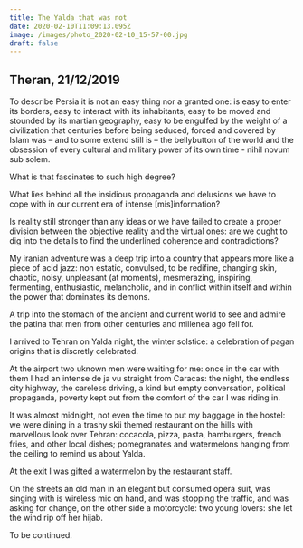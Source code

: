 ```yaml
---
title: The Yalda that was not
date: 2020-02-10T11:09:13.095Z
image: /images/photo_2020-02-10_15-57-00.jpg
draft: false
---
```

## Theran, 21/12/2019

To describe Persia it is not an easy thing nor a granted one: is easy to enter its borders, easy to interact with its inhabitants, easy to be moved and stounded by its martian geography, easy to be engulfed by the weight of a civilization that centuries before being seduced, forced and covered by Islam was – and to some extend still is – the bellybutton of the world and the obsession of every cultural and military power of its own time - nihil novum sub solem.

What is that fascinates to such high degree?

What lies behind all the insidious propaganda and delusions we have to cope with in our current era of intense \[mis]information?

Is reality still stronger than any ideas or we have failed to create a proper division between the objective reality and the virtual ones: are we ought to dig into the details to find the underlined coherence and contradictions?

My iranian adventure was a deep trip into a country that appears more like a piece of acid jazz: non estatic, convulsed, to be redifine, changing skin, chaotic, noisy, unpleasant (at moments), mesmerazing, inspiring, fermenting, enthusiastic, melancholic, and in conflict within itself and within the power that dominates its demons.

A trip into the stomach of the ancient and current world to see and admire the patina that men from other centuries and millenea ago fell for.

I arrived to Tehran on Yalda night, the winter solstice: a celebration of pagan origins that is discretly celebrated.

At the airport two uknown men were waiting for me: once in the car with them I had an intense de ja vu straight from Caracas: the night, the endless city highway, the careless driving, a kind but empty conversation, political propaganda, poverty kept out from the comfort of the car I was riding in.

It was almost midnight, not even the time to put my baggage in the hostel: we were dining in a trashy skii themed restaurant on the hills with marvellous look over Tehran: cocacola, pizza, pasta, hamburgers, french fries, and other local dishes; pomegranates and watermelons hanging from the ceiling to remind us about Yalda.

At the exit I was gifted a watermelon by the restaurant staff.

On the streets an old man in an elegant but consumed opera suit, was singing with is wireless mic on hand, and was stopping the traffic, and was asking for change, on the other side a motorcycle: two young lovers: she let the wind rip off her hijab.

To be continued.
